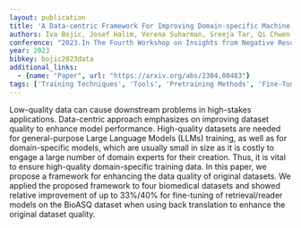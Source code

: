 ```yaml
---
layout: publication
title: 'A Data-centric Framework For Improving Domain-specific Machine Reading Comprehension Datasets'
authors: Iva Bojic, Josef Halim, Verena Suharman, Sreeja Tar, Qi Chwen Ong, Duy Phung, Mathieu Ravaut, Shafiq Joty, Josip Car
conference: "2023.In The Fourth Workshop on Insights from Negative Results in NLP pages 19-32 Dubrovnik Croatia. Association for Computational Linguistics"
year: 2023
bibkey: bojic2023data
additional_links:
  - {name: "Paper", url: "https://arxiv.org/abs/2304.00483"}
tags: ['Training Techniques', 'Tools', 'Pretraining Methods', 'Fine-Tuning', 'Applications']
---
```

Low-quality data can cause downstream problems in high-stakes applications.
Data-centric approach emphasizes on improving dataset quality to enhance model
performance. High-quality datasets are needed for general-purpose Large
Language Models (LLMs) training, as well as for domain-specific models, which
are usually small in size as it is costly to engage a large number of domain
experts for their creation. Thus, it is vital to ensure high-quality
domain-specific training data. In this paper, we propose a framework for
enhancing the data quality of original datasets. We applied the proposed
framework to four biomedical datasets and showed relative improvement of up to
33%/40% for fine-tuning of retrieval/reader models on the BioASQ dataset when
using back translation to enhance the original dataset quality.
